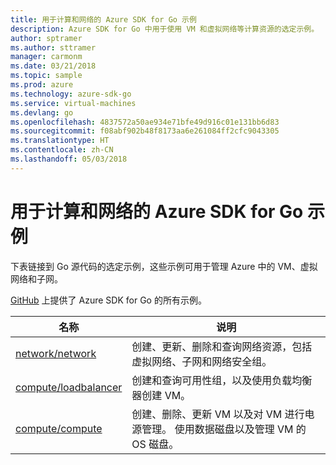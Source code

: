 ```yaml
---
title: 用于计算和网络的 Azure SDK for Go 示例
description: Azure SDK for Go 中用于使用 VM 和虚拟网络等计算资源的选定示例。
author: sptramer
ms.author: sttramer
manager: carmonm
ms.date: 03/21/2018
ms.topic: sample
ms.prod: azure
ms.technology: azure-sdk-go
ms.service: virtual-machines
ms.devlang: go
ms.openlocfilehash: 4837572a50ae934e71bfe49d916c01e131bb6d83
ms.sourcegitcommit: f08abf902b48f8173aa6e261084ff2cfc9043305
ms.translationtype: HT
ms.contentlocale: zh-CN
ms.lasthandoff: 05/03/2018
---
```

# <a name="azure-sdk-for-go-samples-for-compute-and-networking"></a>用于计算和网络的 Azure SDK for Go 示例

下表链接到 Go 源代码的选定示例，这些示例可用于管理 Azure 中的 VM、虚拟网络和子网。 

[GitHub](https://github.com/Azure-Samples/azure-sdk-for-go-samples) 上提供了 Azure SDK for Go 的所有示例。

| 名称 | 说明 |
|------|-------------|
| [network/network](https://github.com/Azure-Samples/azure-sdk-for-go-samples/blob/master/network/network.go) | 创建、更新、删除和查询网络资源，包括虚拟网络、子网和网络安全组。 |
| [compute/loadbalancer](https://github.com/Azure-Samples/azure-sdk-for-go-samples/blob/master/compute/loadbalancer.go) | 创建和查询可用性组，以及使用负载均衡器创建 VM。 |
| [compute/compute](https://github.com/Azure-Samples/azure-sdk-for-go-samples/blob/master/compute/compute.go) | 创建、删除、更新 VM 以及对 VM 进行电源管理。 使用数据磁盘以及管理 VM 的 OS 磁盘。 |
